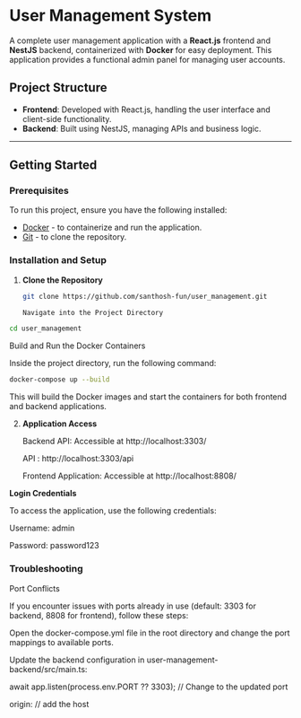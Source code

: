 # User Management System

A complete user management application with a **React.js** frontend and **NestJS** backend, containerized with **Docker** for easy deployment. This application provides a functional admin panel for managing user accounts.

## Project Structure

- **Frontend**: Developed with React.js, handling the user interface and client-side functionality.
- **Backend**: Built using NestJS, managing APIs and business logic.

---

## Getting Started

### Prerequisites

To run this project, ensure you have the following installed:

- [Docker](https://docs.docker.com/get-docker/) - to containerize and run the application.
- [Git](https://git-scm.com/) - to clone the repository.

### Installation and Setup

1. **Clone the Repository**

   ```bash
   git clone https://github.com/santhosh-fun/user_management.git

   Navigate into the Project Directory
   ```

```bash
cd user_management
```

Build and Run the Docker Containers

Inside the project directory, run the following command:

```bash
docker-compose up --build
```

This will build the Docker images and start the containers for both frontend and backend applications.

2. **Application Access**

   Backend API: Accessible at http://localhost:3303/

   API : http://localhost:3303/api

   Frontend Application: Accessible at http://localhost:8808/

**Login Credentials**

To access the application, use the following credentials:

Username: admin

Password: password123

### Troubleshooting

Port Conflicts

If you encounter issues with ports already in use (default: 3303 for backend, 8808 for frontend), follow these steps:

Open the docker-compose.yml file in the root directory and change the port mappings to available ports.

Update the backend configuration in user-management-backend/src/main.ts:

await app.listen(process.env.PORT ?? 3303); // Change to the updated port

origin: // add the host
